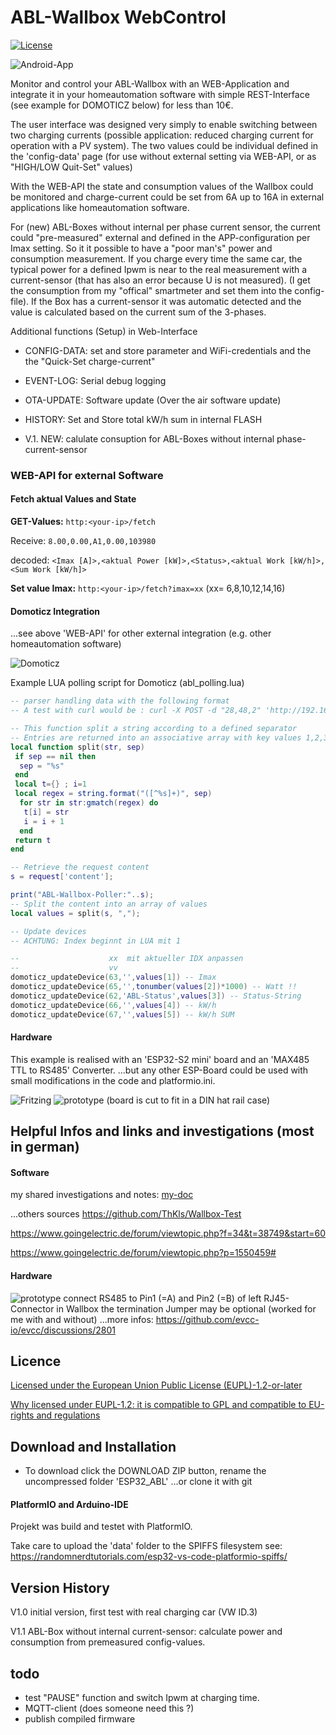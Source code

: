 # ABL-Wallbox WebControl

[![License](https://img.shields.io/badge/license-EUPL1.2-green)](https://joinup.ec.europa.eu/collection/eupl/eupl-text-eupl-12)

![Android-App](/pict/Screenshot_app_index.png)

Monitor and control your ABL-Wallbox with an WEB-Application and integrate it in your homeautomation software with simple REST-Interface (see example for DOMOTICZ below) for less than 10€. 

The user interface was designed very simply to enable switching between two charging currents (possible application: reduced charging current for operation with a PV system).
The two values could be individual defined in the 'config-data' page (for use without external setting via WEB-API, or as "HIGH/LOW Quit-Set" values)

With the WEB-API the state and consumption values of the Wallbox could be monitored and charge-current could be set from 6A up to 16A in external applications like homeautomation software.

For (new) ABL-Boxes without internal per phase current sensor, the current could "pre-measured" external and defined in the APP-configuration per Imax setting. So it it possible to have a "poor man's" power and consumption measurement. If you charge every time the same car, the typical power for a defined Ipwm is near to the real measurement with a current-sensor (that has also an error because U is not measured). (I get the consumption from my "offical" smartmeter and set them into the config-file). If the Box has a current-sensor it was automatic detected and the value is calculated based on the current sum of the 3-phases.

Additional functions (Setup) in Web-Interface

* CONFIG-DATA: set and store parameter and WiFi-credentials and the the "Quick-Set charge-current"
* EVENT-LOG: Serial debug logging
* OTA-UPDATE: Software update (Over the air software update) 
* HISTORY: Set and Store total kW/h sum in internal FLASH

* V.1. NEW: calulate consuption for ABL-Boxes without internal phase-current-sensor

### WEB-API for external Software

#### Fetch aktual Values and State

**GET-Values:**
`http:<your-ip>/fetch`

Receive:
`8.00,0.00,A1,0.00,103980`

decoded:
`<Imax [A]>,<aktual Power [kW]>,<Status>,<aktual Work [kW/h]>,<Sum Work [kW/h]>`

**Set value Imax:**
`http:<your-ip>/fetch?imax=xx` (xx= 6,8,10,12,14,16)

#### Domoticz Integration

...see above 'WEB-API' for other external integration (e.g. other homeautomation software)

![Domoticz](/pict/domoticz.png)

Example LUA polling script for Domoticz (abl_polling.lua)

```LUA
-- parser handling data with the following format
-- A test with curl would be : curl -X POST -d "28,48,2" 'http://192.168.1.17:8080/json.htm?type=command&param=udevices&script=example.lua'

-- This function split a string according to a defined separator
-- Entries are returned into an associative array with key values 1,2,3,4,5,6...
local function split(str, sep)
 if sep == nil then
  sep = "%s"
 end
 local t={} ; i=1
 local regex = string.format("([^%s]+)", sep)
  for str in str:gmatch(regex) do
   t[i] = str
   i = i + 1
  end
 return t
end

-- Retrieve the request content
s = request['content'];

print("ABL-Wallbox-Poller:"..s);
-- Split the content into an array of values
local values = split(s, ",");

-- Update devices 
-- ACHTUNG: Index beginnt in LUA mit 1

--                    xx  mit aktueller IDX anpassen
--                    vv
domoticz_updateDevice(63,'',values[1]) -- Imax
domoticz_updateDevice(65,'',tonumber(values[2])*1000) -- Watt !!
domoticz_updateDevice(62,'ABL-Status',values[3]) -- Status-String
domoticz_updateDevice(66,'',values[4]) -- kW/h
domoticz_updateDevice(67,'',values[5]) -- kW/h SUM
```

#### Hardware

This example is realised with an 'ESP32-S2 mini' board and an 'MAX485 TTL to RS485' Converter. 
...but any other ESP-Board could be used with small modifications in the code and platformio.ini.

![Fritzing](/pict/esp32_abl_fritzing.png) ![prototype](/pict/platine_prototype.jpg) 
(board is cut to fit in a DIN hat rail case)

## Helpful Infos and links and investigations (most in german)

#### Software

my shared investigations and notes:
[my-doc](/doc/knowhow.txt)

...others sources
https://github.com/ThKls/Wallbox-Test

https://www.goingelectric.de/forum/viewtopic.php?f=34&t=38749&start=60

https://www.goingelectric.de/forum/viewtopic.php?p=1550459#

#### Hardware

![prototype](/pict/ABL_Modbus_Connector.jpg)
connect RS485 to Pin1 (=A) and Pin2 (=B) of left RJ45-Connector in Wallbox
the termination Jumper may be optional (worked for me with and without)
...more infos:
https://github.com/evcc-io/evcc/discussions/2801

## Licence

[Licensed under the European Union Public License (EUPL)-1.2-or-later](https://joinup.ec.europa.eu/collection/eupl/eupl-text-eupl-12)

[Why licensed under EUPL-1.2: it is compatible to GPL and compatible to EU-rights and regulations](https://joinup.ec.europa.eu/collection/eupl/join-eupl-licensing-community)

## Download and Installation

* To download click the DOWNLOAD ZIP button, rename the uncompressed folder 'ESP32_ABL'
...or clone it with git 

#### PlatformIO and Arduino-IDE

Projekt was build and testet with PlatformIO.

Take care to upload the 'data' folder to the SPIFFS filesystem 
see: https://randomnerdtutorials.com/esp32-vs-code-platformio-spiffs/

## Version History
V1.0 initial version, first test with real charging car (VW ID.3) 

V1.1 ABL-Box without internal current-sensor: calculate power and consumption from premeasured config-values. 

## todo
- test "PAUSE" function and switch Ipwm at charging time.
- MQTT-client (does someone need this ?)
- publish compiled firmware


